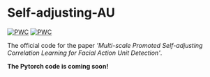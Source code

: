 # Self-adjusting-AU
[![PWC](https://img.shields.io/endpoint.svg?url=https://paperswithcode.com/badge/multi-scale-promoted-self-adjusting/facial-action-unit-detection-on-bp4d)](https://paperswithcode.com/sota/facial-action-unit-detection-on-bp4d?p=multi-scale-promoted-self-adjusting)
[![PWC](https://img.shields.io/endpoint.svg?url=https://paperswithcode.com/badge/multi-scale-promoted-self-adjusting/facial-action-unit-detection-on-disfa)](https://paperswithcode.com/sota/facial-action-unit-detection-on-disfa?p=multi-scale-promoted-self-adjusting)

The official code for the paper *'Multi-scale Promoted Self-adjusting Correlation Learning for Facial Action Unit Detection'*.

**The Pytorch code is coming soon!**

